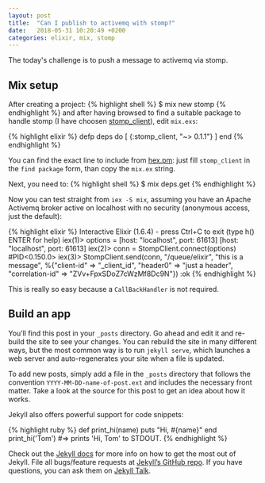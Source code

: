 ```yaml
---
layout: post
title:  "Can I publish to activemq with stomp?"
date:   2018-05-31 10:20:49 +0200
categories: elixir, mix, stomp
---
```

The today's challenge is to push a message to activemq via stomp.

## Mix setup

After creating a project:
{% highlight shell %}
$ mix new stomp
{% endhighlight %}
and after having browsed to find a suitable package to handle stomp (I have choosen [stomp_client][stomp_client]), edit `mix.exs`:

{% highlight elixir %}
  defp deps do
    [
      {:stomp_client, "~> 0.1.1"}
    ]
  end
{% endhighlight %}

You can find the exact line to include from [hex.pm][hex]: just fill `stomp_client` in the `find package` form, than copy the `mix.ex` string.

Next, you need to:
{% highlight shell %}
$ mix deps.get
{% endhighlight %}

Now you can test straight from `iex -S mix`, assuming you have an Apache Activemq broker active on localhost with no security (anonymous access, just the default):

{% highlight elixir %}
Interactive Elixir (1.6.4) - press Ctrl+C to exit (type h() ENTER for help)
iex(1)> options = [host: "localhost", port: 61613]
[host: "localhost", port: 61613]
iex(2)> conn = StompClient.connect(options)
#PID<0.150.0>
iex(3)> StompClient.send(conn, "/queue/elixir", "this is a message", %{"client-id" => "_client_id", "header0" => "just a header", "correlation-id" => "ZVv+FpxSDoZ7cWzMf8Dc9N"})
:ok
{% endhighlight %}

This is really so easy because a `CallBackHandler` is not required.

## Build an app



You’ll find this post in your `_posts` directory. Go ahead and edit it and re-build the site to see your changes. You can rebuild the site in many different ways, but the most common way is to run `jekyll serve`, which launches a web server and auto-regenerates your site when a file is updated.

To add new posts, simply add a file in the `_posts` directory that follows the convention `YYYY-MM-DD-name-of-post.ext` and includes the necessary front matter. Take a look at the source for this post to get an idea about how it works.

Jekyll also offers powerful support for code snippets:

{% highlight ruby %}
def print_hi(name)
  puts "Hi, #{name}"
end
print_hi('Tom')
#=> prints 'Hi, Tom' to STDOUT.
{% endhighlight %}

Check out the [Jekyll docs][jekyll-docs] for more info on how to get the most out of Jekyll. File all bugs/feature requests at [Jekyll’s GitHub repo][jekyll-gh]. If you have questions, you can ask them on [Jekyll Talk][jekyll-talk].

[jekyll-docs]: https://jekyllrb.com/docs/home
[jekyll-gh]:   https://github.com/jekyll/jekyll
[jekyll-talk]: https://talk.jekyllrb.com/
[stomp_client]: https://github.com/miwee/stomp_client
[hex]: https://hex.pm
